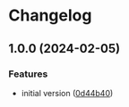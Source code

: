 # Changelog

## 1.0.0 (2024-02-05)


### Features

* initial version ([0d44b40](https://github.com/xsitarcik/outbreak_detection/commit/0d44b409c3845f05d98ec240f54d15fb1bc770e0))
